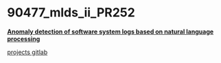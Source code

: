 # 90477_mlds_ii_PR252

[**Anomaly detection of software system logs based on natural language processing**](https://ieeexplore.ieee.org/stamp/stamp.jsp?tp=&arnumber=8552075)

[projects gitlab](https://gitlab.com/90477_mls_4ds_ii/available_projects)
